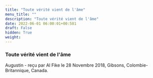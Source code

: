 ```yaml
---
title: "Toute vérité vient de l'âme"
menu_title: ""
description: "Toute vérité vient de l'âme"
date: 2022-06-01 06:00:01+00:581
draft: False
hidden: True
weight:
---
```

### Toute vérité vient de l'âme

Augustin - reçu par Al Fike le 28 Novembre 2018, Gibsons, Colombie-Britannique, Canada.



